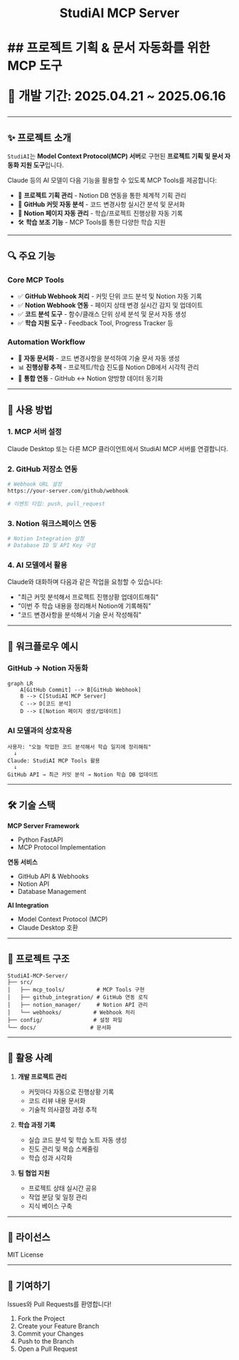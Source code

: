 <h1 align="center">StudiAI MCP Server<h1>
## 프로젝트 기획 & 문서 자동화를 위한 MCP 도구

**📅 개발 기간:** 2025.04.21 ~ 2025.06.16

---

## ✨ 프로젝트 소개

`StudiAI`는 **Model Context Protocol(MCP) 서버**로 구현된 **프로젝트 기획 및 문서 자동화 지원 도구**입니다.

Claude 등의 AI 모델이 다음 기능을 활용할 수 있도록 MCP Tools를 제공합니다:

- 🎯 **프로젝트 기획 관리** - Notion DB 연동을 통한 체계적 기획 관리
- 🔄 **GitHub 커밋 자동 분석** - 코드 변경사항 실시간 분석 및 문서화
- 📝 **Notion 페이지 자동 관리** - 학습/프로젝트 진행상황 자동 기록
- 🛠️ **학습 보조 기능** - MCP Tools를 통한 다양한 학습 지원

---

## 🔍 주요 기능

### Core MCP Tools
- ✅ **GitHub Webhook 처리** - 커밋 단위 코드 분석 및 Notion 자동 기록
- ✅ **Notion Webhook 연동** - 페이지 상태 변경 실시간 감지 및 업데이트
- ✅ **코드 분석 도구** - 함수/클래스 단위 상세 분석 및 문서 자동 생성
- ✅ **학습 지원 도구** - Feedback Tool, Progress Tracker 등

### Automation Workflow
- 🔄 **자동 문서화** - 코드 변경사항을 분석하여 기술 문서 자동 생성
- 📊 **진행상황 추적** - 프로젝트/학습 진도를 Notion DB에서 시각적 관리
- 🔗 **통합 연동** - GitHub ↔ Notion 양방향 데이터 동기화

---

## 🚀 사용 방법

### 1. MCP 서버 설정
Claude Desktop 또는 다른 MCP 클라이언트에서 StudiAI MCP 서버를 연결합니다.

### 2. GitHub 저장소 연동
```bash
# Webhook URL 설정
https://your-server.com/github/webhook

# 이벤트 타입: push, pull_request
```

### 3. Notion 워크스페이스 연동
```bash
# Notion Integration 설정
# Database ID 및 API Key 구성
```

### 4. AI 모델에서 활용
Claude와 대화하며 다음과 같은 작업을 요청할 수 있습니다:
- "최근 커밋 분석해서 프로젝트 진행상황 업데이트해줘"
- "이번 주 학습 내용을 정리해서 Notion에 기록해줘"
- "코드 변경사항을 분석해서 기술 문서 작성해줘"

---

## 📄 워크플로우 예시

### GitHub → Notion 자동화
```mermaid
graph LR
    A[GitHub Commit] --> B[GitHub Webhook]
    B --> C[StudiAI MCP Server]
    C --> D[코드 분석]
    D --> E[Notion 페이지 생성/업데이트]
```

### AI 모델과의 상호작용
```text
사용자: "오늘 작업한 코드 분석해서 학습 일지에 정리해줘"
  ↓
Claude: StudiAI MCP Tools 활용
  ↓ 
GitHub API → 최근 커밋 분석 → Notion 학습 DB 업데이트
```

---

## 🛠️ 기술 스택

**MCP Server Framework**
- Python FastAPI
- MCP Protocol Implementation

**연동 서비스**
- GitHub API & Webhooks
- Notion API
- Database Management

**AI Integration**
- Model Context Protocol (MCP)
- Claude Desktop 호환

---

## 📁 프로젝트 구조

```
StudiAI-MCP-Server/
├── src/
│   ├── mcp_tools/          # MCP Tools 구현
│   ├── github_integration/ # GitHub 연동 로직
│   ├── notion_manager/     # Notion API 관리
│   └── webhooks/          # Webhook 처리
├── config/                # 설정 파일
└── docs/                 # 문서화
```

---

## 🎯 활용 사례

1. **개발 프로젝트 관리**
   - 커밋마다 자동으로 진행상황 기록
   - 코드 리뷰 내용 문서화
   - 기술적 의사결정 과정 추적

2. **학습 과정 기록**
   - 실습 코드 분석 및 학습 노트 자동 생성
   - 진도 관리 및 복습 스케줄링
   - 학습 성과 시각화

3. **팀 협업 지원**
   - 프로젝트 상태 실시간 공유
   - 작업 분담 및 일정 관리
   - 지식 베이스 구축

---

## 📝 라이선스

MIT License

---

## 🤝 기여하기

Issues와 Pull Requests를 환영합니다!

1. Fork the Project
2. Create your Feature Branch
3. Commit your Changes
4. Push to the Branch
5. Open a Pull Request
